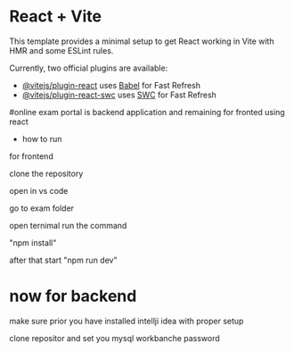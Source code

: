 # React + Vite

This template provides a minimal setup to get React working in Vite with HMR and some ESLint rules.

Currently, two official plugins are available:

- [@vitejs/plugin-react](https://github.com/vitejs/vite-plugin-react/blob/main/packages/plugin-react/README.md) uses [Babel](https://babeljs.io/) for Fast Refresh
- [@vitejs/plugin-react-swc](https://github.com/vitejs/vite-plugin-react-swc) uses [SWC](https://swc.rs/) for Fast Refresh
  
#online exam portal is backend application and remaining for fronted using react 
- how to run

for frontend

clone the repository 

open in vs code 

go to exam folder

open ternimal run the command

"npm install"

after that start "npm run dev"

 # now for backend 
 make sure prior you have installed intellji idea with proper setup 
 
 clone repositor and set you mysql workbanche password 
